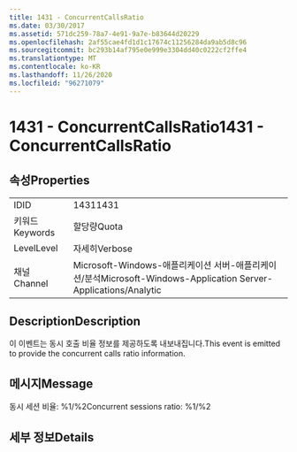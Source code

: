 ```yaml
---
title: 1431 - ConcurrentCallsRatio
ms.date: 03/30/2017
ms.assetid: 571dc259-78a7-4e91-9a7e-b83644d20229
ms.openlocfilehash: 2af55cae4fd1d1c17674c11256284da9ab5d8c96
ms.sourcegitcommit: bc293b14af795e0e999e3304dd40c0222cf2ffe4
ms.translationtype: MT
ms.contentlocale: ko-KR
ms.lasthandoff: 11/26/2020
ms.locfileid: "96271079"
---
```

# <a name="1431---concurrentcallsratio"></a><span data-ttu-id="f0f1d-102">1431 - ConcurrentCallsRatio</span><span class="sxs-lookup"><span data-stu-id="f0f1d-102">1431 - ConcurrentCallsRatio</span></span>

## <a name="properties"></a><span data-ttu-id="f0f1d-103">속성</span><span class="sxs-lookup"><span data-stu-id="f0f1d-103">Properties</span></span>  
  
|||  
|-|-|  
|<span data-ttu-id="f0f1d-104">ID</span><span class="sxs-lookup"><span data-stu-id="f0f1d-104">ID</span></span>|<span data-ttu-id="f0f1d-105">1431</span><span class="sxs-lookup"><span data-stu-id="f0f1d-105">1431</span></span>|  
|<span data-ttu-id="f0f1d-106">키워드</span><span class="sxs-lookup"><span data-stu-id="f0f1d-106">Keywords</span></span>|<span data-ttu-id="f0f1d-107">할당량</span><span class="sxs-lookup"><span data-stu-id="f0f1d-107">Quota</span></span>|  
|<span data-ttu-id="f0f1d-108">Level</span><span class="sxs-lookup"><span data-stu-id="f0f1d-108">Level</span></span>|<span data-ttu-id="f0f1d-109">자세히</span><span class="sxs-lookup"><span data-stu-id="f0f1d-109">Verbose</span></span>|  
|<span data-ttu-id="f0f1d-110">채널</span><span class="sxs-lookup"><span data-stu-id="f0f1d-110">Channel</span></span>|<span data-ttu-id="f0f1d-111">Microsoft-Windows-애플리케이션 서버-애플리케이션/분석</span><span class="sxs-lookup"><span data-stu-id="f0f1d-111">Microsoft-Windows-Application Server-Applications/Analytic</span></span>|  
  
## <a name="description"></a><span data-ttu-id="f0f1d-112">Description</span><span class="sxs-lookup"><span data-stu-id="f0f1d-112">Description</span></span>  

 <span data-ttu-id="f0f1d-113">이 이벤트는 동시 호출 비율 정보를 제공하도록 내보내집니다.</span><span class="sxs-lookup"><span data-stu-id="f0f1d-113">This event is emitted to provide the concurrent calls ratio information.</span></span>  
  
## <a name="message"></a><span data-ttu-id="f0f1d-114">메시지</span><span class="sxs-lookup"><span data-stu-id="f0f1d-114">Message</span></span>  

 <span data-ttu-id="f0f1d-115">동시 세션 비율: %1/%2</span><span class="sxs-lookup"><span data-stu-id="f0f1d-115">Concurrent sessions ratio: %1/%2</span></span>  
  
## <a name="details"></a><span data-ttu-id="f0f1d-116">세부 정보</span><span class="sxs-lookup"><span data-stu-id="f0f1d-116">Details</span></span>
